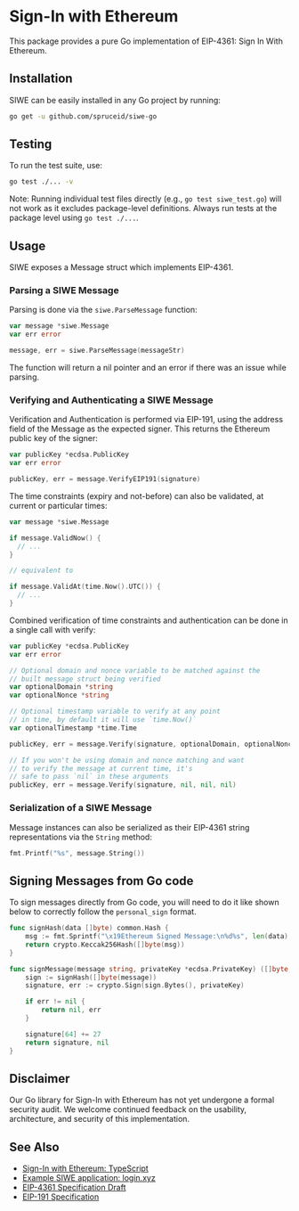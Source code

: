 # Sign-In with Ethereum

This package provides a pure Go implementation of EIP-4361: Sign In With Ethereum.

## Installation

SIWE can be easily installed in any Go project by running:

```bash
go get -u github.com/spruceid/siwe-go
```

## Testing

To run the test suite, use:

```bash
go test ./... -v
```

Note: Running individual test files directly (e.g., `go test siwe_test.go`) will not work as it excludes package-level definitions. Always run tests at the package level using `go test ./...`.

## Usage

SIWE exposes a Message struct which implements EIP-4361.

### Parsing a SIWE Message

Parsing is done via the `siwe.ParseMessage` function:

```go
var message *siwe.Message
var err error

message, err = siwe.ParseMessage(messageStr)
```

The function will return a nil pointer and an error if
there was an issue while parsing.

### Verifying and Authenticating a SIWE Message

Verification and Authentication is performed via EIP-191,
using the address field of the Message as the expected signer.
This returns the Ethereum public key of the signer:

```go
var publicKey *ecdsa.PublicKey
var err error

publicKey, err = message.VerifyEIP191(signature)
```

The time constraints (expiry and not-before) can also be
validated, at current or particular times:

```go
var message *siwe.Message

if message.ValidNow() {
  // ...
}

// equivalent to

if message.ValidAt(time.Now().UTC()) {
  // ...
}
```

Combined verification of time constraints and authentication
can be done in a single call with verify:

```go
var publicKey *ecdsa.PublicKey
var err error

// Optional domain and nonce variable to be matched against the
// built message struct being verified
var optionalDomain *string
var optionalNonce *string

// Optional timestamp variable to verify at any point
// in time, by default it will use `time.Now()`
var optionalTimestamp *time.Time

publicKey, err = message.Verify(signature, optionalDomain, optionalNonce, optionalTimestamp)

// If you won't be using domain and nonce matching and want
// to verify the message at current time, it's
// safe to pass `nil` in these arguments
publicKey, err = message.Verify(signature, nil, nil, nil)
```

### Serialization of a SIWE Message

Message instances can also be serialized as their EIP-4361
string representations via the `String` method:

```go
fmt.Printf("%s", message.String())
```

## Signing Messages from Go code

To sign messages directly from Go code, you will need to do it
like shown below to correctly follow the `personal_sign` format.

```go
func signHash(data []byte) common.Hash {
	msg := fmt.Sprintf("\x19Ethereum Signed Message:\n%d%s", len(data), data)
	return crypto.Keccak256Hash([]byte(msg))
}

func signMessage(message string, privateKey *ecdsa.PrivateKey) ([]byte, error) {
	sign := signHash([]byte(message))
	signature, err := crypto.Sign(sign.Bytes(), privateKey)

	if err != nil {
		return nil, err
	}

	signature[64] += 27
	return signature, nil
}
```

## Disclaimer 

Our Go library for Sign-In with Ethereum has not yet undergone a formal security 
audit. We welcome continued feedback on the usability, architecture, and security 
of this implementation.

## See Also

- [Sign-In with Ethereum: TypeScript](https://github.com/spruceid/siwe)
- [Example SIWE application: login.xyz](https://login.xyz)
- [EIP-4361 Specification Draft](https://eips.ethereum.org/EIPS/eip-4361)
- [EIP-191 Specification](https://eips.ethereum.org/EIPS/eip-191)
